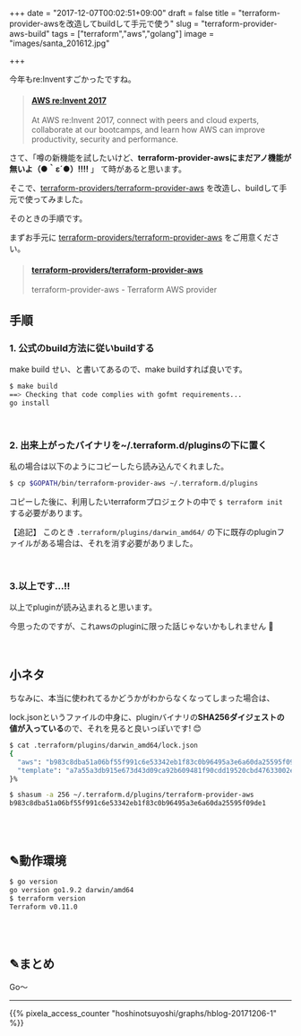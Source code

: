 +++
date = "2017-12-07T00:02:51+09:00"
draft = false
title = "terraform-provider-awsを改造してbuildして手元で使う"
slug = "terraform-provider-aws-build"
tags = ["terraform","aws","golang"]
image = "images/santa_201612.jpg"

+++


今年もre:Inventすごかったですね。

<blockquote class="embedly-card" data-card-key="6f257114b6df4413a3f5872a7e143278" data-card-type="article-full"><h4><a href="https://reinvent.awsevents.com/">AWS re:Invent 2017</a></h4><p>At AWS re:Invent 2017, connect with peers and cloud experts, collaborate at our bootcamps, and learn how AWS can improve productivity, security and performance.</p></blockquote>
<script async src="//cdn.embedly.com/widgets/platform.js" charset="UTF-8"></script>

さて、「噂の新機能を試したいけど、**terraform-provider-awsにまだアノ機能が無いよ（●｀ε´●）!!!!** 」 て時があると思います。

そこで、[terraform-providers/terraform-provider-aws](https://github.com/terraform-providers/terraform-provider-aws) を改造し、buildして手元で使ってみました。

そのときの手順です。

<!--more-->

まずお手元に [terraform-providers/terraform-provider-aws](https://github.com/terraform-providers/terraform-provider-aws) をご用意ください。

<blockquote class="embedly-card" data-card-key="6f257114b6df4413a3f5872a7e143278" data-card-type="article"><h4><a href="https://github.com/terraform-providers/terraform-provider-aws">terraform-providers/terraform-provider-aws</a></h4><p>terraform-provider-aws - Terraform AWS provider</p></blockquote>
<script async src="//cdn.embedly.com/widgets/platform.js" charset="UTF-8"></script>

## 手順

### 1. 公式のbuild方法に従いbuildする

make build せい、と書いてあるので、make buildすれば良いです。

```sh
$ make build
==> Checking that code complies with gofmt requirements...
go install
```

<br>


### 2. 出来上がったバイナリを~/.terraform.d/pluginsの下に置く

私の場合は以下のようにコピーしたら読み込んでくれました。

```sh
$ cp $GOPATH/bin/terraform-provider-aws ~/.terraform.d/plugins
```

コピーした後に、利用したいterraformプロジェクトの中で `$ terraform init` する必要があります。

【追記】
このとき `.terraform/plugins/darwin_amd64/` の下に既存のpluginファイルがある場合は、それを消す必要がありました。


<br>

### 3.以上です...!!

以上でpluginが読み込まれると思います。

今思ったのですが、これawsのpluginに限った話じゃないかもしれません 🙊

<br>

## 小ネタ

ちなみに、本当に使われてるかどうかがわからなくなってしまった場合は、

lock.jsonというファイルの中身に、pluginバイナリの**SHA256ダイジェストの値が入っている**ので、それを見ると良いっぽいです! 😊

```sh
$ cat .terraform/plugins/darwin_amd64/lock.json
{
  "aws": "b983c8dba51a06bf55f991c6e53342eb1f83c0b96495a3e6a60da25595f09de1",
  "template": "a7a55a3db915e673d43d09ca92b609481f90cdd19520cbd47633002e58fc2d02"
}%

$ shasum -a 256 ~/.terraform.d/plugins/terraform-provider-aws
b983c8dba51a06bf55f991c6e53342eb1f83c0b96495a3e6a60da25595f09de1
```

<br>
<br>

## ✎動作環境

```sh
$ go version
go version go1.9.2 darwin/amd64
$ terraform version
Terraform v0.11.0
```

<br>
<br>

## ✎まとめ

Go〜
<script type="text/javascript" src="/js/prism.js" async></script>

---

{{% pixela_access_counter "hoshinotsuyoshi/graphs/hblog-20171206-1" %}}
